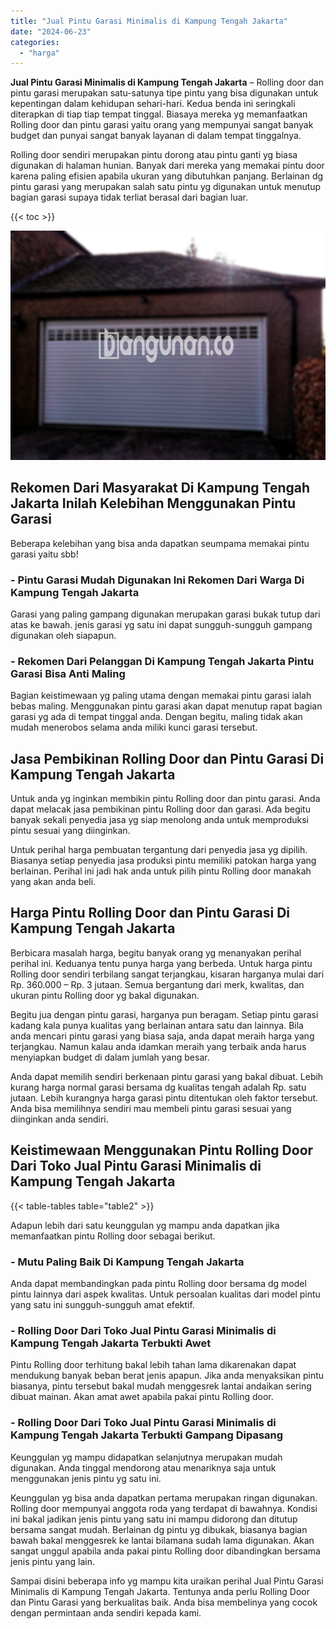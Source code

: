 ```yaml
---
title: "Jual Pintu Garasi Minimalis di Kampung Tengah Jakarta"
date: "2024-06-23"
categories: 
  - "harga"
---
```


**Jual Pintu Garasi Minimalis di Kampung Tengah Jakarta** – Rolling door dan pintu garasi merupakan satu-satunya tipe pintu yang bisa digunakan untuk kepentingan dalam kehidupan sehari-hari. Kedua benda ini seringkali diterapkan di tiap tiap tempat tinggal. Biasaya mereka yg memanfaatkan Rolling door dan pintu garasi yaitu orang yang mempunyai sangat banyak budget dan punyai sangat banyak layanan di dalam tempat tinggalnya.

Rolling door sendiri merupakan pintu dorong atau pintu ganti yg biasa digunakan di halaman hunian. Banyak dari mereka yang memakai pintu door karena paling efisien apabila ukuran yang dibutuhkan panjang. Berlainan dg pintu garasi yang merupakan salah satu pintu yg digunakan untuk menutup bagian garasi supaya tidak terliat berasal dari bagian luar.

{{< toc >}}

![Jual Pintu Garasi Minimalis di Kampung Tengah Jakarta](/images/pintu-garasi-27.png)

## Rekomen Dari Masyarakat Di Kampung Tengah Jakarta Inilah Kelebihan Menggunakan Pintu Garasi

Beberapa kelebihan yang bisa anda dapatkan seumpama memakai pintu garasi yaitu sbb!

### \- Pintu Garasi Mudah Digunakan Ini Rekomen Dari Warga Di Kampung Tengah Jakarta

Garasi yang paling gampang digunakan merupakan garasi bukak tutup dari atas ke bawah. jenis garasi yg satu ini dapat sungguh-sungguh gampang digunakan oleh siapapun.

### \- Rekomen Dari Pelanggan Di Kampung Tengah Jakarta Pintu Garasi Bisa Anti Maling

Bagian keistimewaan yg paling utama dengan memakai pintu garasi ialah bebas maling. Menggunakan pintu garasi akan dapat menutup rapat bagian garasi yg ada di tempat tinggal anda. Dengan begitu, maling tidak akan mudah menerobos selama anda miliki kunci garasi tersebut.

## Jasa Pembikinan Rolling Door dan Pintu Garasi Di Kampung Tengah Jakarta

Untuk anda yg inginkan membikin pintu Rolling door dan pintu garasi. Anda dapat melacak jasa pembikinan pintu Rolling door dan garasi. Ada begitu banyak sekali penyedia jasa yg siap menolong anda untuk memproduksi pintu sesuai yang diinginkan.

Untuk perihal harga pembuatan tergantung dari penyedia jasa yg dipilih. Biasanya setiap penyedia jasa produksi pintu memiliki patokan harga yang berlainan. Perihal ini jadi hak anda untuk pilih pintu Rolling door manakah yang akan anda beli.

## Harga Pintu Rolling Door dan Pintu Garasi Di Kampung Tengah Jakarta

Berbicara masalah harga, begitu banyak orang yg menanyakan perihal perihal ini. Keduanya tentu punya harga yang berbeda. Untuk harga pintu Rolling door sendiri terbilang sangat terjangkau, kisaran harganya mulai dari Rp. 360.000 – Rp. 3 jutaan. Semua bergantung dari merk, kwalitas, dan ukuran pintu Rolling door yg bakal digunakan.

Begitu jua dengan pintu garasi, harganya pun beragam. Setiap pintu garasi kadang kala punya kualitas yang berlainan antara satu dan lainnya. Bila anda mencari pintu garasi yang biasa saja, anda dapat meraih harga yang terjangkau. Namun kalau anda idamkan meraih yang terbaik anda harus menyiapkan budget di dalam jumlah yang besar.

Anda dapat memilih sendiri berkenaan pintu garasi yang bakal dibuat. Lebih kurang harga normal garasi bersama dg kualitas tengah adalah Rp. satu jutaan. Lebih kurangnya harga garasi pintu ditentukan oleh faktor tersebut. Anda bisa memilihnya sendiri mau membeli pintu garasi sesuai yang diinginkan anda sendiri.

## Keistimewaan Menggunakan Pintu Rolling Door Dari Toko Jual Pintu Garasi Minimalis di Kampung Tengah Jakarta

{{< table-tables table="table2" >}}

Adapun lebih dari satu keunggulan yg mampu anda dapatkan jika memanfaatkan pintu Rolling door sebagai berikut.

### \- Mutu Paling Baik Di Kampung Tengah Jakarta

Anda dapat membandingkan pada pintu Rolling door bersama dg model pintu lainnya dari aspek kwalitas. Untuk persoalan kualitas dari model pintu yang satu ini sungguh-sungguh amat efektif.

### \- Rolling Door Dari Toko Jual Pintu Garasi Minimalis di Kampung Tengah Jakarta Terbukti Awet

Pintu Rolling door terhitung bakal lebih tahan lama dikarenakan dapat mendukung banyak beban berat jenis apapun. Jika anda menyaksikan pintu biasanya, pintu tersebut bakal mudah menggesrek lantai andaikan sering dibuat mainan. Akan amat awet apabila pakai pintu Rolling door.

### \- Rolling Door Dari Toko Jual Pintu Garasi Minimalis di Kampung Tengah Jakarta Terbukti Gampang Dipasang

Keunggulan yg mampu didapatkan selanjutnya merupakan mudah digunakan. Anda tinggal mendorong atau menariknya saja untuk menggunakan jenis pintu yg satu ini.

Keunggulan yg bisa anda dapatkan pertama merupakan ringan digunakan. Rolling door mempunyai anggota roda yang terdapat di bawahnya. Kondisi ini bakal jadikan jenis pintu yang satu ini mampu didorong dan ditutup bersama sangat mudah. Berlainan dg pintu yg dibukak, biasanya bagian bawah bakal menggesrek ke lantai bilamana sudah lama digunakan. Akan sangat unggul apabila anda pakai pintu Rolling door dibandingkan bersama jenis pintu yang lain.

Sampai disini beberapa info yg mampu kita uraikan perihal Jual Pintu Garasi Minimalis di Kampung Tengah Jakarta. Tentunya anda perlu Rolling Door dan Pintu Garasi yang berkualitas baik. Anda bisa membelinya yang cocok dengan permintaan anda sendiri kepada kami.
